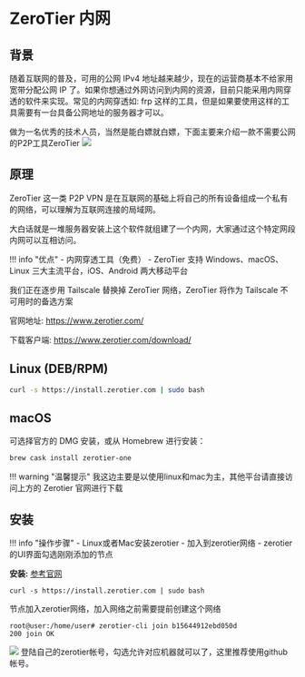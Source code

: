# **ZeroTier 内网**

## **背景**
随着互联网的普及，可用的公网 IPv4 地址越来越少，现在的运营商基本不给家用宽带分配公网 IP 了。如果你想通过外网访问到内网的资源，目前只能采用内网穿透的软件来实现。常见的内网穿透如: frp 这样的工具，但是如果要使用这样的工具需要有一台具备公网地址的服务器才可以。

做为一名优秀的技术人员，当然是能白嫖就白嫖，下面主要来介绍一款不需要公网的P2P工具ZeroTier
![](https://pic1.imgdb.cn/item/63355b9316f2c2beb149496a.jpg)

## **原理**

ZeroTier 这一类 P2P VPN 是在互联网的基础上将自己的所有设备组成一个私有的网络，可以理解为互联网连接的局域网。

大白话就是一堆服务器安装上这个软件就组建了一个内网，大家通过这个特定网段内网可以互相访问。


!!! info "优点"
    - 内网穿透工具（免费）
    - ZeroTier 支持 Windows、macOS、Linux 三大主流平台，iOS、Android 两大移动平台

我们正在逐步用 Tailscale 替换掉 ZeroTier 网络，ZeroTier 将作为 Tailscale 不可用时的备选方案


官网地址: https://www.zerotier.com/

下载客户端: https://www.zerotier.com/download/



## **Linux (DEB/RPM)**

```bash
curl -s https://install.zerotier.com | sudo bash
```

## **macOS**

可选择官方的 DMG 安装，或从 Homebrew 进行安装：

```bash
brew cask install zerotier-one
```

!!! warning "温馨提示"
    我这边主要是以使用linux和mac为主，其他平台请直接访问上方的 Zerotier 官网进行下载



## **安装**

!!! info "操作步骤"
    - Linux或者Mac安装zerotier
    - 加入到zerotier网络
    - zerotier的UI界面勾选刚刚添加的节点

**安装:** [参考官网](https://www.zerotier.com/download/)

```shell
curl -s https://install.zerotier.com | sudo bash
```

节点加入zerotier网络，加入网络之前需要提前创建这个网络

```shell
root@user:/home/user# zerotier-cli join b15644912ebd050d
200 join OK
```

![](https://pic1.imgdb.cn/item/63355da416f2c2beb14ba07e.jpg)
登陆自己的zerotier帐号，勾选允许对应机器就可以了，这里推荐使用github帐号。